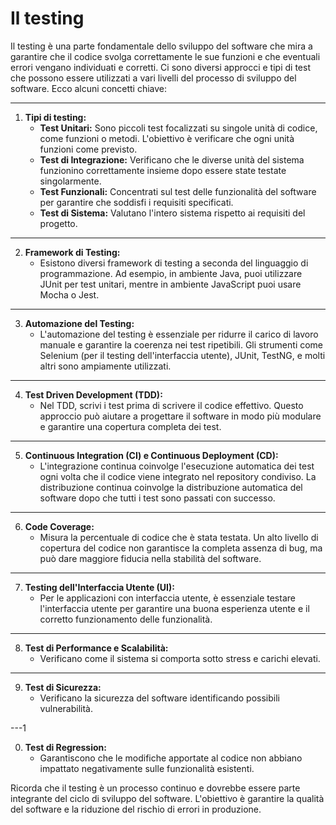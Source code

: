 # Il testing

Il testing è una parte fondamentale dello sviluppo del software che mira a garantire che il codice svolga correttamente le sue funzioni e che eventuali errori vengano individuati e corretti. Ci sono diversi approcci e tipi di test che possono essere utilizzati a vari livelli del processo di sviluppo del software. Ecco alcuni concetti chiave:

---

1. **Tipi di testing:**
   - **Test Unitari:** Sono piccoli test focalizzati su singole unità di codice, come funzioni o metodi. L'obiettivo è verificare che ogni unità funzioni come previsto.
   - **Test di Integrazione:** Verificano che le diverse unità del sistema funzionino correttamente insieme dopo essere state testate singolarmente.
   - **Test Funzionali:** Concentrati sul test delle funzionalità del software per garantire che soddisfi i requisiti specificati.
   - **Test di Sistema:** Valutano l'intero sistema rispetto ai requisiti del progetto.

---

2. **Framework di Testing:**
   - Esistono diversi framework di testing a seconda del linguaggio di programmazione. Ad esempio, in ambiente Java, puoi utilizzare JUnit per test unitari, mentre in ambiente JavaScript puoi usare Mocha o Jest.

---

3. **Automazione del Testing:**
   - L'automazione del testing è essenziale per ridurre il carico di lavoro manuale e garantire la coerenza nei test ripetibili. Gli strumenti come Selenium (per il testing dell'interfaccia utente), JUnit, TestNG, e molti altri sono ampiamente utilizzati.

---

4. **Test Driven Development (TDD):**
   - Nel TDD, scrivi i test prima di scrivere il codice effettivo. Questo approccio può aiutare a progettare il software in modo più modulare e garantire una copertura completa dei test.

---

5. **Continuous Integration (CI) e Continuous Deployment (CD):**
   - L'integrazione continua coinvolge l'esecuzione automatica dei test ogni volta che il codice viene integrato nel repository condiviso. La distribuzione continua coinvolge la distribuzione automatica del software dopo che tutti i test sono passati con successo.

---

6. **Code Coverage:**
   - Misura la percentuale di codice che è stata testata. Un alto livello di copertura del codice non garantisce la completa assenza di bug, ma può dare maggiore fiducia nella stabilità del software.

---

7. **Testing dell'Interfaccia Utente (UI):**
   - Per le applicazioni con interfaccia utente, è essenziale testare l'interfaccia utente per garantire una buona esperienza utente e il corretto funzionamento delle funzionalità.

---

8. **Test di Performance e Scalabilità:**
   - Verificano come il sistema si comporta sotto stress e carichi elevati.

---

9. **Test di Sicurezza:**
   - Verificano la sicurezza del software identificando possibili vulnerabilità.

---1

0. **Test di Regression:**
    - Garantiscono che le modifiche apportate al codice non abbiano impattato negativamente sulle funzionalità esistenti.

Ricorda che il testing è un processo continuo e dovrebbe essere parte integrante del ciclo di sviluppo del software. L'obiettivo è garantire la qualità del software e la riduzione del rischio di errori in produzione.
